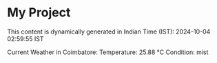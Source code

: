 # My Project

This content is dynamically generated in Indian Time (IST): 2024-10-04 02:59:55 IST


Current Weather in Coimbatore:
Temperature: 25.88 °C
Condition: mist
